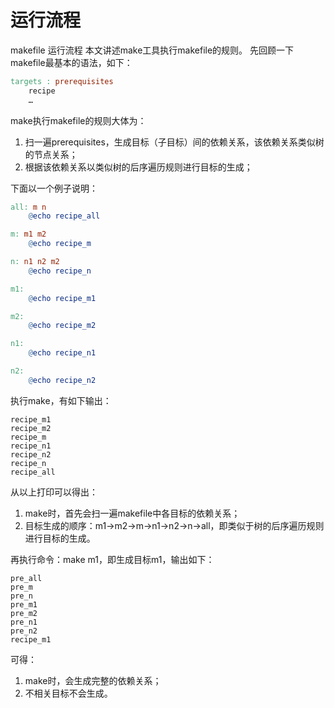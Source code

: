 # 运行流程

makefile 运行流程
本文讲述make工具执行makefile的规则。
先回顾一下makefile最基本的语法，如下：
```makefile
targets : prerequisites
    recipe
    …
```

make执行makefile的规则大体为：
1. 扫一遍prerequisites，生成目标（子目标）间的依赖关系，该依赖关系类似树的节点关系；
2. 根据该依赖关系以类似树的后序遍历规则进行目标的生成；

下面以一个例子说明：
```makefile
all: m n
	@echo recipe_all

m: m1 m2
	@echo recipe_m

n: n1 n2 m2
	@echo recipe_n

m1:
	@echo recipe_m1

m2:
	@echo recipe_m2

n1:
	@echo recipe_n1

n2:
	@echo recipe_n2
```

执行make，有如下输出：

```
recipe_m1
recipe_m2
recipe_m
recipe_n1
recipe_n2
recipe_n
recipe_all
```

从以上打印可以得出：
1. make时，首先会扫一遍makefile中各目标的依赖关系；
2. 目标生成的顺序：m1->m2->m->n1->n2->n->all，即类似于树的后序遍历规则进行目标的生成。

再执行命令：make m1，即生成目标m1，输出如下：
```
pre_all
pre_m
pre_n
pre_m1
pre_m2
pre_n1
pre_n2
recipe_m1
```

可得：
1. make时，会生成完整的依赖关系；
2. 不相关目标不会生成。

